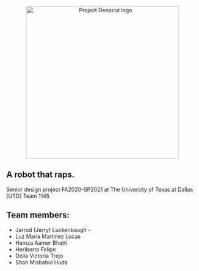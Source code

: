 <p align="center">
    <img src="https://github.com/jluckenbaugh2/Deepcut/blob/master/docs/pictures/deepcut_logo.png" alt="Project Deepcut logo" width="400">
</p>

## A robot that raps.

Senior design project FA2020-SP2021 at The University of Texas at Dallas [UTD]
Team 1145



## Team members:
* Jarrod (Jerry) Luckenbaugh - 
* Luz Maria Martinez Lucas
* Hamza Aamer Bhatti
* Heriberto Felipe
* Delia Victoria Trejo
* Shah Misbahul Huda
